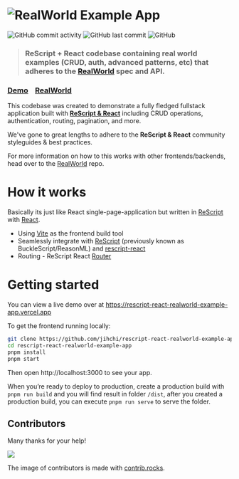# ![RealWorld Example App](logo.png)

![GitHub commit activity](https://img.shields.io/github/commit-activity/m/jihchi/rescript-react-realworld-example-app)
![GitHub last commit](https://img.shields.io/github/last-commit/jihchi/rescript-react-realworld-example-app)
![GitHub](https://img.shields.io/github/license/jihchi/rescript-react-realworld-example-app)

> ### ReScript + React codebase containing real world examples (CRUD, auth, advanced patterns, etc) that adheres to the [RealWorld](https://github.com/gothinkster/realworld) spec and API.

### [Demo](https://rescript-react-realworld-example-app.vercel.app)&nbsp;&nbsp;&nbsp;&nbsp;[RealWorld](https://github.com/gothinkster/realworld)

This codebase was created to demonstrate a fully fledged fullstack application built with **[ReScript & React](https://rescript-lang.org/docs/react/latest/introduction)** including CRUD operations, authentication, routing, pagination, and more.

We've gone to great lengths to adhere to the **ReScript & React** community styleguides & best practices.

For more information on how to this works with other frontends/backends, head over to the [RealWorld](https://github.com/gothinkster/realworld) repo.

# How it works

Basically its just like React single-page-application but written in [ReScript](https://rescript-lang.org/) with [React](https://reactjs.org/).

- Using [Vite](https://vitejs.dev/) as the frontend build tool
- Seamlessly integrate with [ReScript](https://rescript-lang.org/) (previously known as BuckleScript/ReasonML) and [rescript-react](https://rescript-lang.org/docs/react/latest/introduction)
- Routing - ReScript React [Router](https://rescript-lang.org/docs/react/latest/router)

# Getting started

You can view a live demo over at https://rescript-react-realworld-example-app.vercel.app

To get the frontend running locally:

```bash
git clone https://github.com/jihchi/rescript-react-realworld-example-app.git
cd rescript-react-realworld-example-app
pnpm install
pnpm start
```

Then open http://localhost:3000 to see your app.

When you’re ready to deploy to production, create a production build with `pnpm run build` and you will find result in folder `/dist`, after you created a production build, you can execute `pnpm run serve` to serve the folder.

## Contributors

Many thanks for your help!

<a href="https://github.com/jihchi/rescript-react-realworld-example-app/graphs/contributors">
  <img src="https://contrib.rocks/image?repo=jihchi/rescript-react-realworld-example-app" />
</a>

The image of contributors is made with [contrib.rocks](https://contrib.rocks).
